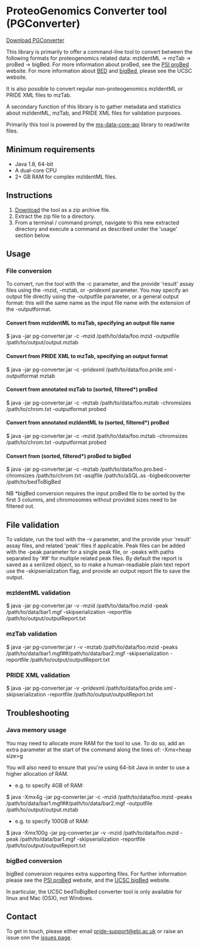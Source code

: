 # ProteoGenomics Converter tool (PGConverter)
[Download PGConverter](https://drive.google.com/open?id=0ByPwkIg-BdVzRGtWY1JvQVdGbWc)

This library is primarily to offer a command-line tool to convert between the following formats for proteogenomics related data:
mzIdentML -> mzTab -> proBed -> bigBed. For more information about proBed, see the [PSI proBed](http://www.psidev.info/probed) website. For more information about [BED](https://genome.ucsc.edu/FAQ/FAQformat.html#format1) and [bigBed](https://genome.ucsc.edu/goldenpath/help/bigBed.html), please see the UCSC website.

It is also possible to convert regular non-proteogenomics mzIdentML or PRIDE XML files to mzTab.

A secondary function of this library is to gather metadata and statistics about mzIdentML, mzTab, and PRIDE XML files for validation purposes.

Primarily this tool is powered by the [ms-data-core-api](https://github.com/PRIDE-Utilities/ms-data-core-api) library to read/write files.

## Minimum requirements
* Java 1.8, 64-bit
* A dual-core CPU
* 2+ GB RAM for complex mzIdentML files.

## Instructions
1. [Download]((https://drive.google.com/open?id=0ByPwkIg-BdVzRGtWY1JvQVdGbWc)) the tool as a zip archive file.
2. Extract the zip file to a directory.
3. From a terminal / command prompt, navigate to this new extracted directory and execute a command as described under the 'usage' section below.

## Usage
### File conversion
To convert, run the tool with the -c parameter, and the provide 'result' assay files using the -mzid, -mztab, or -pridexml parameter. You may specify an output file directly using the -outputfile parameter, or a general output format: this will the same name as the input file name with the extension of the -outputformat.

#### Convert from mzIdentML to mzTab, specifying an output file name
$ java -jar pg-converter.jar -c -mzid /path/to/data/foo.mzid -outputfile /path/to/output/output.mztab
#### Convert from PRIDE XML to mzTab, specifying an output format
$ java -jar pg-converter.jar -c -pridexml /path/to/data/foo.pride.xml -outputformat mztab
#### Convert from annotated mzTab to (sorted, filtered*) proBed
$ java -jar pg-converter.jar -c -mztab /path/to/data/foo.mztab -chromsizes /path/to/chrom.txt -outputformat probed
#### Convert from annotated mzIdentML to (sorted, filtered*) proBed
$ java -jar pg-converter.jar -c -mzid /path/to/data/foo.mztab -chromsizes /path/to/chrom.txt -outputformat probed
#### Convert from (sorted, filtered*) proBed to bigBed
$ java -jar pg-converter.jar -c -mztab /path/to/data/foo.pro.bed -chromsizes /path/to/chrom.txt -asqlfile /path/to/aSQL.as -bigbedconverter /path/to/bedToBigBed

NB *bigBed conversion requires the input proBed file to be sorted by the first 3 columns, and chromosomes without provided sizes need to be filtered out.

## File validation
To validate, run the tool with the -v parameter, and the provide your 'result' assay files, and related 'peak' files if applicable. Peak files can be added with the -peak parameter for a single peak file, or -peaks with paths separated by '##' for multiple related peak files.
By default the report is saved as a serilized object, so to make a human-readiable plain text report use the -skipserialization flag, and provide an output report file to save the output.
### mzIdentML validation
$ java -jar pg-converter.jar  -v -mzid /path/to/data/foo.mzid -peak /path/to/data/bar1.mgf -skipserialization -reportfile /path/to/output/outputReport.txt
### mzTab validation
$ java -jar pg-converter.jar r -v -mztab /path/to/data/foo.mzid -peaks /path/to/data/bar1.mgf##/path/to/data/bar2.mgf -skipserialization -reportfile /path/to/output/outputReport.txt
### PRIDE XML validation
$ java -jar pg-converter.jar  -v -pridexml /path/to/data/foo.pride.xml -skipserialization -reportfile /path/to/output/outputReport.txt

## Troubleshooting
### Java memory usage
You may need to allocate more RAM for the tool to use. To do so, add an extra parameter at the start of the command along the lines of: -Xmx\<heap size\>g

You will also need to ensure that you're using 64-bit Java in order to use a higher allocation of RAM.

* e.g. to specify 4GB of RAM:

$ java -Xmx4g -jar pg-converter.jar -c -mzid /path/to/data/foo.mzid -peaks /path/to/data/bar1.mgf##/path/to/data/bar2.mgf -outputfile /path/to/output/output.mztab

* e.g. to specify 100GB of RAM:

$ java -Xmx100g -jar pg-converter.jar  -v -mzid /path/to/data/foo.mzid -peak /path/to/data/bar1.mgf -skipserialization -reportfile /path/to/output/outputReport.txt

### bigBed conversion
bigBed conversion requires extra supporting files. For further information please see the [PSI proBed](http://www.psidev.info/probed) website, and the [UCSC bigBed](https://genome.ucsc.edu/goldenpath/help/bigBed.html) website.

In particular, the UCSC bedToBigBed converter tool is only available for linux and Mac (OSX), not Windows.

## Contact
To get in touch, please either email <pride-support@ebi.ac.uk> or raise an issue onn the [issues page](https://github.com/PRIDE-Toolsuite/PGConverter/issues).
